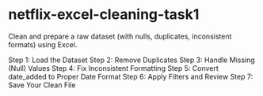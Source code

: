 # netflix-excel-cleaning-task1
Clean and prepare a raw dataset (with nulls, duplicates, inconsistent formats) using Excel.

 Step 1: Load the Dataset
 Step 2: Remove Duplicates
 Step 3: Handle Missing (Null) Values
 Step 4: Fix Inconsistent Formatting
 Step 5: Convert date_added to Proper Date Format
 Step 6: Apply Filters and Review
 Step 7: Save Your Clean File

